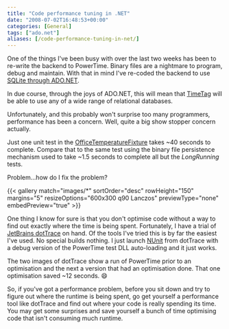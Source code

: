```yaml
---
title: "Code performance tuning in .NET"
date: "2008-07-02T16:48:53+00:00"
categories: [General]
tags: ["ado.net"]
aliases: [/code-performance-tuning-in-net/]
---
```


One of the things I've been busy with over the last two weeks has been to re-write the backend to PowerTime. Binary files are a nightmare to program, debug and maintain. With that in mind I've re-coded the backend to use [SQLite through ADO.NET](http://system.data.sqlite.org/).

<!--more-->

In due course, through the joys of ADO.NET, this will mean that [TimeTag](http://github.com/digitalbricklayer/TimeTag) will be able to use any of a wide range of relational databases.

Unfortunately, and this probably won't surprise too many programmers, performance has been a concern. Well, quite a big show stopper concern actually.

Just one unit test in the [OfficeTemperatureFixture](https://github.com/digitalbricklayer/TimeTag/blob/334b0995e31d537c11e4164bd67c954a93aa777a/Test/DatabaseTest/OfficeTemperatureFixture.cs) takes ~40 seconds to complete. Compare that to the same test using the binary file persistence mechanism used to take ~1.5 seconds to complete all but the *LongRunning* tests.

Problem...how do I fix the problem?

{{< gallery match="images/*"
            sortOrder="desc"
            rowHeight="150"
            margins="5"
            resizeOptions="600x300 q90 Lanczos"
            previewType="none"
            embedPreview="true" >}}

One thing I know for sure is that you don't optimise code without a way to find out exactly where the time is being spent. Fortunately, I have a trial of [JetBrains dotTrace](http://www.jetbrains.com/profiler/) on hand. Of the tools I've tried this is by far the easiest I've used. No special builds nothing. I just launch [NUnit](http://www.nunit.org/) from dotTrace with a debug version of the PowerTime test DLL auto-loading and it just works.

The two images of dotTrace show a run of PowerTime prior to an optimisation and the next a version that had an optimisation done. That one optimisation saved ~12 seconds. :smile:

So, if you've got a performance problem, before you sit down and try to figure out where the runtime is being spent, go get yourself a performance tool like dotTrace and find out where your code is really spending its time. You may get some surprises and save yourself a bunch of time optimising code that isn't consuming much runtime.
